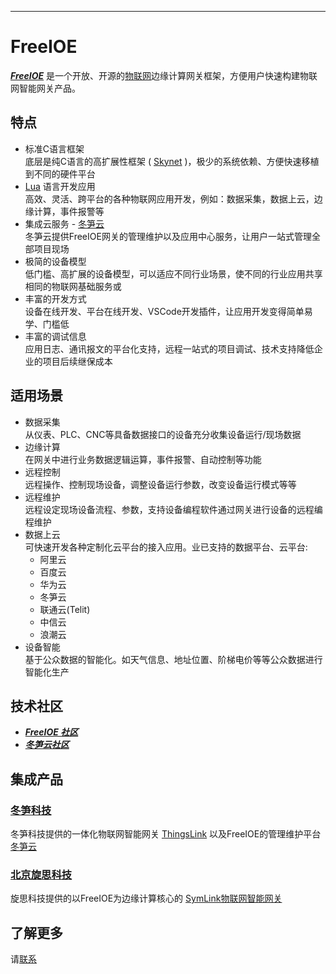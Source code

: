 
---

# FreeIOE

***[FreeIOE](http://freeioe.org)*** 是一个开放、开源的[物联网](iot.md)边缘计算网关框架，方便用户快速构建物联网智能网关产品。

## 特点

* 标准C语言框架<br>
	底层是纯C语言的高扩展性框架 ( [Skynet](http://github.com/cloudwu/skynet) )，极少的系统依赖、方便快速移植到不同的硬件平台
* [Lua](http://www.lua.org) 语言开发应用<br>
	高效、灵活、跨平台的各种物联网应用开发，例如：数据采集，数据上云，边缘计算，事件报警等
* 集成云服务 - [冬笋云](http://cloud.thingsroot.com)<br>
	冬笋云提供FreeIOE网关的管理维护以及应用中心服务，让用户一站式管理全部项目现场
* 极简的设备模型<br>
	低门槛、高扩展的设备模型，可以适应不同行业场景，使不同的行业应用共享相同的物联网基础服务或
* 丰富的开发方式<br>
	设备在线开发、平台在线开发、VSCode开发插件，让应用开发变得简单易学、门槛低
* 丰富的调试信息<br>
	应用日志、通讯报文的平台化支持，远程一站式的项目调试、技术支持降低企业的项目后续继保成本


## 适用场景

* 数据采集<br>
	从仪表、PLC、CNC等具备数据接口的设备充分收集设备运行/现场数据
* 边缘计算<br>
	在网关中进行业务数据逻辑运算，事件报警、自动控制等功能
* 远程控制<br>
	远程操作、控制现场设备，调整设备运行参数，改变设备运行模式等等
* 远程维护<br>
	远程设定现场设备流程、参数，支持设备编程软件通过网关进行设备的远程编程维护
* 数据上云<br>
	可快速开发各种定制化云平台的接入应用。业已支持的数据平台、云平台:
	* 阿里云
	* 百度云
	* 华为云
	* 冬笋云
	* 联通云(Telit)
	* 中信云
	* 浪潮云
* 设备智能<br>
	基于公众数据的智能化。如天气信息、地址位置、阶梯电价等等公众数据进行智能化生产


## 技术社区

* ***[FreeIOE 社区](http://freeioe.org)***
* ***[冬笋云社区](http://forum.thingsroot.com)***


## 集成产品


### [冬笋科技](http://www.thingsroot.com)

冬笋科技提供的一体化物联网智能网关 [ThingsLink](https://thingsroot.com/product) 以及FreeIOE的管理维护平台 [冬笋云](https://cloud.thingsroot.com)


### [北京旋思科技](http://www.symid.com)

旋思科技提供的以FreeIOE为边缘计算核心的 [SymLink物联网智能网关](http://symid.com/Hardwares_feature.aspx?nid=206)


## 了解更多

请[联系](mailto:market@freeioe.org)

